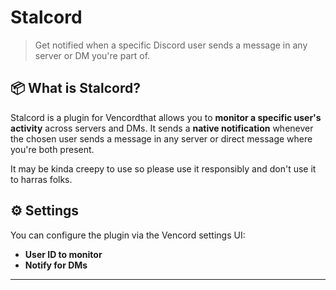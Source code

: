 # Stalcord

> Get notified when a specific Discord user sends a message in any server or DM you're part of.

## 📦 What is Stalcord?

Stalcord is a plugin for Vencordthat allows you to **monitor a specific user's activity** across servers and DMs. It sends a **native notification** whenever the chosen user sends a message in any server or direct message where you're both present.

It may be kinda creepy to use so please use it responsibly and don't use it to harras folks.

## ⚙️ Settings

You can configure the plugin via the Vencord settings UI:

- **User ID to monitor** 
- **Notify for DMs** 


---
